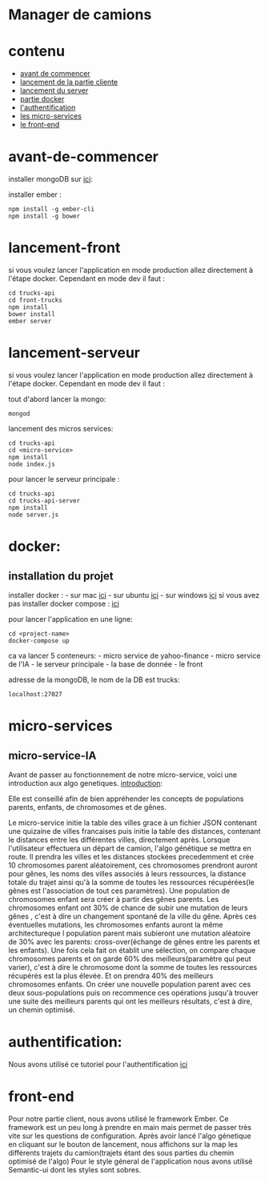 # Manager de camions


# contenu
* [avant de commencer](#avant-de-commencer)
* [lancement de la partie cliente](#lancement-front)
* [lancement du server](#lancement-serveur)
* [partie docker](#docker)
* [l'authentification](#authentification)
* [les micro-services](#micro-services)
* [le front-end](#front-end)


# avant-de-commencer
installer mongoDB sur [ici](https://docs.mongodb.com/manual/administration/install-community/): 

installer ember : 
```
npm install -g ember-cli
npm install -g bower

```

# lancement-front

si vous voulez lancer l'application en mode production allez directement à l'étape docker.
Cependant en mode dev il faut : 
```
cd trucks-api
cd front-trucks
npm install
bower install 
ember server
```

# lancement-serveur
si vous voulez lancer l'application en mode production allez directement à l'étape docker.
Cependant en mode dev il faut : 

tout d'abord lancer la mongo: 
```
mongod
```
lancement des micros services: 
```
cd trucks-api
cd <micro-service>
npm install
node index.js
```
pour lancer le serveur principale : 
```
cd trucks-api
cd trucks-api-server
npm install
node server.js
```
# docker:

installation du projet 
------------------
installer docker : - sur mac [ici](https://docs.docker.com/docker-for-mac/install/)
                   - sur ubuntu [ici](https://docs.docker.com/engine/installation/linux/docker-ce/ubuntu/)
                   - sur windows [ici](https://docs.docker.com/docker-for-windows/install/)
si vous avez pas installer docker compose : [ici](https://docs.docker.com/compose/install/)

pour lancer l'application en une ligne:
```
cd <project-name>
docker-compose up
```
ca va lancer 5 conteneurs: 
    - micro service de yahoo-finance
    - micro service de l'IA
    - le serveur principale
    - la base de donnée
    - le front
    
adresse de la mongoDB, le nom de la DB est trucks: 
```
localhost:27027
```

# micro-services

## micro-service-IA

Avant de passer au fonctionnement de notre micro-service, voici une introduction aux algo genetiques.
[introduction](https://www.doc.ic.ac.uk/~nd/surprise_96/journal/vol1/hmw/article1.html): 

Elle est conseillé afin de bien appréhender les concepts de populations parents, enfants, de chromosomes et de gênes.


Le micro-service initie la table des villes grace à un fichier JSON contenant une quizaine de villes francaises
puis initie la table des distances, contenant le distances entre les différentes villes,  directement après.
Lorsque l'utilisateur effectuera un départ de camion, l'algo génétique se mettra en route.
Il prendra les villes et les distances stockées precedemment et crée 10 chromosomes parent aléatoirement,
ces chromosomes prendront auront pour gênes,  les noms des villes associés à leurs ressources, la distance totale du trajet ainsi qu'à la somme de toutes les ressources récupérées(le gênes est l'association de tout ces paramètres).
Une population de chromosomes enfant sera créer à partir des gênes parents.
Les chromosomes enfant ont 30% de chance de subir une mutation de leurs gênes , c'est à dire un changement spontané de la ville du gêne.
Après ces éventuelles mutations, les chromosomes enfants auront la même architectureque l population parent mais subieront une mutation aléatoire de 30% avec les parents: cross-over(échange de gênes entre les parents et les enfants).
Une fois cela fait on établit une sélection, on compare chaque chromosomes parents et on garde 60% des meilleurs(paramètre qui peut varier), c'est à dire le chromosome dont la somme de toutes les ressources récupérés est la plus élevée. Et on prendra 40% des meilleurs chromosomes enfants.
On créer une nouvelle population parent avec ces deux sous-populations puis on recommence ces opérations jusqu'à trouver une suite des meilleurs parents qui ont les meilleurs résultats, c'est à dire, un chemin optimisé.

# authentification:

Nous avons utilisé ce tutoriel pour l'authentification 
[ici](https://scotch.io/tutorials/authenticate-a-node-js-api-with-json-web-tokens)

# front-end

Pour notre partie client, nous avons utilisé le framework Ember.
Ce framework est un peu long à prendre en main mais permet de passer très vite sur les questions de configuration.
Après avoir lancé l'algo génetique en cliquant sur le bouton de lancement, nous affichons sur la map les différents trajets du camion(trajets étant des sous parties du chemin optimisé de l'algo)
Pour le style géneral de l'application nous avons utilisé Semantic-ui dont les styles sont sobres.
